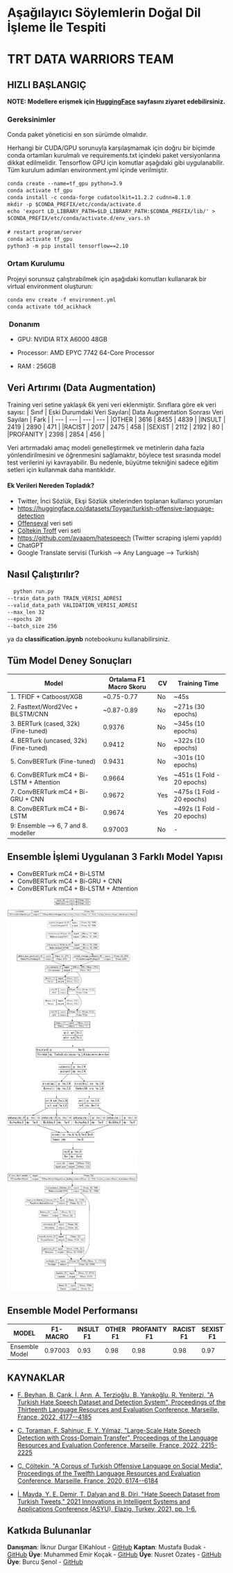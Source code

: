 # Aşağılayıcı Söylemlerin Doğal Dil İşleme İle Tespiti
# TRT DATA WARRIORS TEAM
## <b>HIZLI BAŞLANGIÇ</b>

<b>NOTE: Modellere erişmek için <a href='https://huggingface.co/emirkocak/TRT_Data_Warriors_tackling_hate_speech'>HuggingFace</a> sayfasını ziyaret edebilirsiniz.</b>


### <b>Gereksinimler</b>
Conda paket yöneticisi en son sürümde olmalıdır.

Herhangi bir CUDA/GPU sorunuyla karşılaşmamak için doğru bir biçimde conda ortamları kurulmalı ve requirements.txt içindeki paket versiyonlarına dikkat edilmelidir. Tensorflow GPU için komutlar aşağıdaki gibi uygulanabilir. Tüm kurulum adımları environment.yml içinde verilmiştir. 

```shell
conda create --name=tf_gpu python=3.9
conda activate tf_gpu
conda install -c conda-forge cudatoolkit=11.2.2 cudnn=8.1.0
mkdir -p $CONDA_PREFIX/etc/conda/activate.d
echo 'export LD_LIBRARY_PATH=$LD_LIBRARY_PATH:$CONDA_PREFIX/lib/' > $CONDA_PREFIX/etc/conda/activate.d/env_vars.sh

# restart program/server
conda activate tf_gpu
python3 -m pip install tensorflow==2.10
```

### <b>Ortam Kurulumu</b>
Projeyi sorunsuz çalıştırabilmek için aşağıdaki komutları kullanarak bir virtual environment oluşturun:

```shell
conda env create -f environment.yml
conda activate tdd_acikhack
```

<h3> Donanım </h3>

- GPU: NVIDIA RTX A6000 48GB 

- Processor: AMD EPYC 7742 64-Core Processor

- RAM : 256GB

## Veri Artırımı (Data Augmentation)
Training veri setine yaklaşık 6k yeni veri eklenmiştir.
Sınıflara göre ek veri sayısı:
| Sınıf | Eski Durumdaki Veri Sayıları| Data Augmentation Sonrası Veri Sayıları | Fark |
| --- | --- | --- | --- |
|OTHER | 3616 | 8455 | 4839 |
|INSULT | 2419 | 2890 | 471 |
|RACIST | 2017 | 2475 | 458 |
|SEXIST | 2112 | 2192 | 80 |
|PROFANITY | 2398 | 2854 | 456 |

Veri artırmadaki amaç modeli genelleştirmek ve metinlerin daha fazla yönlendirilmesini ve öğrenmesini sağlamaktır, böylece test sırasında model test verilerini iyi kavrayabilir. Bu nedenle, büyütme tekniğini sadece eğitim setleri için kullanmak daha mantıklıdır.

#### Ek Verileri Nereden Topladık?
- Twitter, İnci Sözlük, Ekşi Sözlük sitelerinden toplanan kullanıcı yorumları
- https://huggingface.co/datasets/Toygar/turkish-offensive-language-detection
- <a href='https://coltekin.github.io/offensive-turkish/'>Offenseval</a> veri seti
- <a href='https://coltekin.github.io/offensive-turkish/'>Çöltekin Troff</a> veri seti 
- https://github.com/avaapm/hatespeech (Twitter scraping işlemi yapıldı)
- ChatGPT
- Google Translate servisi (Turkish --> Any Language --> Turkish)

## <b>Nasıl Çalıştırılır?</b>
```shell
  python run.py
--train_data_path TRAIN_VERISI_ADRESI
--valid_data_path VALIDATION_VERISI_ADRESI   
--max_len 32   
--epochs 20   
--batch_size 256
```
ya da <b>classification.ipynb</b> notebookunu kullanabilirsiniz.

## <b>Tüm Model Deney Sonuçları</b>

| Model | Ortalama F1 Macro Skoru | CV | Training Time |
| --- | --- | --- | --- |
| 1. TFIDF + Catboost/XGB | ~0.75-0.77 | No | ~45s
| 2. Fasttext/Word2Vec + BiLSTM/CNN | ~0.87-0.89 | No | ~271s (30 epochs)
| 3. BERTurk (cased, 32k) (Fine-tuned) | 0.9376 | No | ~345s (10 epochs)
| 4. BERTurk (uncased, 32k) (Fine-tuned) | 0.9412 | No | ~322s (10 epochs)
| 5. ConvBERTurk (Fine-tuned) | 0.9431 | No | ~301s (10 epochs)
| 6. ConvBERTurk mC4 + Bi-LSTM + Attention| 0.9664 | Yes | ~451s (1 Fold - 20 epochs)
| 7. ConvBERTurk mC4 + Bi-GRU + CNN | 0.9672 | Yes | ~475s (1 Fold - 20 epochs)
| 8. ConvBERTurk mC4 + Bi-LSTM | 0.9674 | Yes | ~492s (1 Fold - 20 epochs)
| 9: Ensemble --> 6, 7 and 8. modeller | 0.97003 | No | - |

## Ensemble İşlemi Uygulanan 3 Farklı Model Yapısı
- ConvBERTurk mC4 + Bi-LSTM
- ConvBERTurk mC4 + Bi-GRU + CNN
- ConvBERTurk mC4 + Bi-LSTM + Attention

<img src='./plot/first_model.png' width="300" height="300">
<img src='./plot/second_model.png' width="300" height="300">
<img src='./plot/third_model.png' width="300" height="300">

## <b>Ensemble Model Performansı</b>
| MODEL | F1-MACRO | INSULT F1 | OTHER F1 | PROFANITY F1 | RACIST F1 | SEXIST F1 |
| --- | --- | --- | --- | --- | --- | --- |
| Ensemble Model | 0.97003 | 0.93 | 0.98 | 0.98 | 0.98 | 0.97 | 45s |

## KAYNAKLAR
- <a href='https://aclanthology.org/2022.lrec-1.443.pdf'>F. Beyhan, B. Çarık, İ. Arın, A. Terzioğlu, B. Yanıkoğlu, R. Yeniterzi, "A Turkish Hate Speech Dataset and Detection  System", Proceedings of the Thirteenth Language Resources and Evaluation Conference, Marseille, France, 2022, 4177--4185</a>

- <a href='https://arxiv.org/pdf/2203.01111.pdf'>Ç. Toraman, F. Şahinuç, E. Y. Yılmaz, "Large-Scale Hate 
Speech Detection with Cross-Domain Transfer",  Proceedings of the Language Resources and Evaluation  Conference, Marseille, France, 2022, 2215-2225</a>

- <a href='https://coltekin.github.io/offensive-turkish/troff.pdf'>Ç. Çöltekin, "A Corpus of Turkish Offensive Language on 
Social Media",  Proceedings of the Twelfth Language Resources and Evaluation Conference, Marseille, France, 
2020, 6174--6184</a>

- <a href='https://ieeexplore.ieee.org/document/9599042'> İ. Mayda, Y. E. Demir, T. Dalyan and B. Diri, "Hate Speech  Dataset from Turkish Tweets," 2021 Innovations in  Intelligent Systems and Applications Conference (ASYU), Elazig, Turkey, 2021, pp. 1-6.</a>

## Katkıda Bulunanlar
<b>Danışman</b>: İlknur Durgar ElKahlout - <a href='https://github.com/idurgar'>GitHub</a>
<b>Kaptan</b>: Mustafa Budak - <a href='https://github.com/mustafaabudakk'>GitHub</a>
<b>Üye</b>: Muhammed Emir Koçak - <a href='https://github.com/orgs/TRT-Data-Warriors/people/mek12'>GitHub</a>
<b>Üye</b>: Nusret Özateş - <a href='https://github.com/NusretOzates'>GitHub</a>
<b>Üye</b>: Burcu Şenol - <a href='https://github.com/Burcusenol'>GitHub</a>

